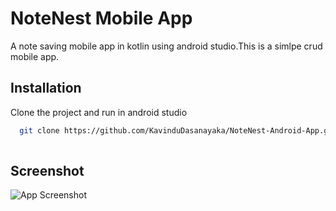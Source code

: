 
# NoteNest Mobile App

A note saving mobile app in kotlin using android studio.This is a simlpe crud mobile app.


## Installation

Clone the project and run in android studio

```bash
  git clone https://github.com/KavinduDasanayaka/NoteNest-Android-App.git
  
```
    


## Screenshot

![App Screenshot](https://via.placeholder.com/468x300?text=App+Screenshot+Here)



